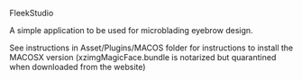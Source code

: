 FleekStudio

A simple application to be used for microblading eyebrow design.

See instructions in Asset/Plugins/MACOS folder for instructions to install the MACOSX version (xzimgMagicFace.bundle is notarized but quarantined when downloaded from the website)

